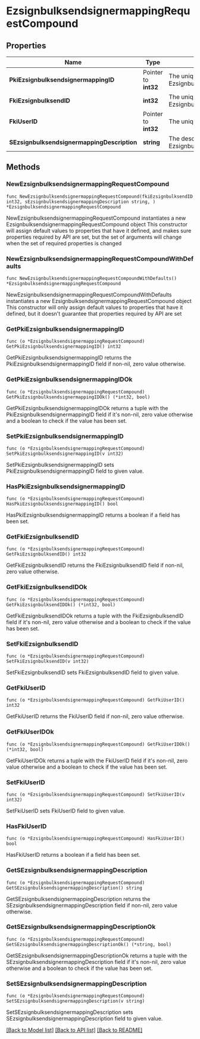 # EzsignbulksendsignermappingRequestCompound

## Properties

Name | Type | Description | Notes
------------ | ------------- | ------------- | -------------
**PkiEzsignbulksendsignermappingID** | Pointer to **int32** | The unique ID of the Ezsignbulksendsignermapping | [optional] 
**FkiEzsignbulksendID** | **int32** | The unique ID of the Ezsignbulksend | 
**FkiUserID** | Pointer to **int32** | The unique ID of the User | [optional] 
**SEzsignbulksendsignermappingDescription** | **string** | The description of the Ezsignbulksendsignermapping | 

## Methods

### NewEzsignbulksendsignermappingRequestCompound

`func NewEzsignbulksendsignermappingRequestCompound(fkiEzsignbulksendID int32, sEzsignbulksendsignermappingDescription string, ) *EzsignbulksendsignermappingRequestCompound`

NewEzsignbulksendsignermappingRequestCompound instantiates a new EzsignbulksendsignermappingRequestCompound object
This constructor will assign default values to properties that have it defined,
and makes sure properties required by API are set, but the set of arguments
will change when the set of required properties is changed

### NewEzsignbulksendsignermappingRequestCompoundWithDefaults

`func NewEzsignbulksendsignermappingRequestCompoundWithDefaults() *EzsignbulksendsignermappingRequestCompound`

NewEzsignbulksendsignermappingRequestCompoundWithDefaults instantiates a new EzsignbulksendsignermappingRequestCompound object
This constructor will only assign default values to properties that have it defined,
but it doesn't guarantee that properties required by API are set

### GetPkiEzsignbulksendsignermappingID

`func (o *EzsignbulksendsignermappingRequestCompound) GetPkiEzsignbulksendsignermappingID() int32`

GetPkiEzsignbulksendsignermappingID returns the PkiEzsignbulksendsignermappingID field if non-nil, zero value otherwise.

### GetPkiEzsignbulksendsignermappingIDOk

`func (o *EzsignbulksendsignermappingRequestCompound) GetPkiEzsignbulksendsignermappingIDOk() (*int32, bool)`

GetPkiEzsignbulksendsignermappingIDOk returns a tuple with the PkiEzsignbulksendsignermappingID field if it's non-nil, zero value otherwise
and a boolean to check if the value has been set.

### SetPkiEzsignbulksendsignermappingID

`func (o *EzsignbulksendsignermappingRequestCompound) SetPkiEzsignbulksendsignermappingID(v int32)`

SetPkiEzsignbulksendsignermappingID sets PkiEzsignbulksendsignermappingID field to given value.

### HasPkiEzsignbulksendsignermappingID

`func (o *EzsignbulksendsignermappingRequestCompound) HasPkiEzsignbulksendsignermappingID() bool`

HasPkiEzsignbulksendsignermappingID returns a boolean if a field has been set.

### GetFkiEzsignbulksendID

`func (o *EzsignbulksendsignermappingRequestCompound) GetFkiEzsignbulksendID() int32`

GetFkiEzsignbulksendID returns the FkiEzsignbulksendID field if non-nil, zero value otherwise.

### GetFkiEzsignbulksendIDOk

`func (o *EzsignbulksendsignermappingRequestCompound) GetFkiEzsignbulksendIDOk() (*int32, bool)`

GetFkiEzsignbulksendIDOk returns a tuple with the FkiEzsignbulksendID field if it's non-nil, zero value otherwise
and a boolean to check if the value has been set.

### SetFkiEzsignbulksendID

`func (o *EzsignbulksendsignermappingRequestCompound) SetFkiEzsignbulksendID(v int32)`

SetFkiEzsignbulksendID sets FkiEzsignbulksendID field to given value.


### GetFkiUserID

`func (o *EzsignbulksendsignermappingRequestCompound) GetFkiUserID() int32`

GetFkiUserID returns the FkiUserID field if non-nil, zero value otherwise.

### GetFkiUserIDOk

`func (o *EzsignbulksendsignermappingRequestCompound) GetFkiUserIDOk() (*int32, bool)`

GetFkiUserIDOk returns a tuple with the FkiUserID field if it's non-nil, zero value otherwise
and a boolean to check if the value has been set.

### SetFkiUserID

`func (o *EzsignbulksendsignermappingRequestCompound) SetFkiUserID(v int32)`

SetFkiUserID sets FkiUserID field to given value.

### HasFkiUserID

`func (o *EzsignbulksendsignermappingRequestCompound) HasFkiUserID() bool`

HasFkiUserID returns a boolean if a field has been set.

### GetSEzsignbulksendsignermappingDescription

`func (o *EzsignbulksendsignermappingRequestCompound) GetSEzsignbulksendsignermappingDescription() string`

GetSEzsignbulksendsignermappingDescription returns the SEzsignbulksendsignermappingDescription field if non-nil, zero value otherwise.

### GetSEzsignbulksendsignermappingDescriptionOk

`func (o *EzsignbulksendsignermappingRequestCompound) GetSEzsignbulksendsignermappingDescriptionOk() (*string, bool)`

GetSEzsignbulksendsignermappingDescriptionOk returns a tuple with the SEzsignbulksendsignermappingDescription field if it's non-nil, zero value otherwise
and a boolean to check if the value has been set.

### SetSEzsignbulksendsignermappingDescription

`func (o *EzsignbulksendsignermappingRequestCompound) SetSEzsignbulksendsignermappingDescription(v string)`

SetSEzsignbulksendsignermappingDescription sets SEzsignbulksendsignermappingDescription field to given value.



[[Back to Model list]](../README.md#documentation-for-models) [[Back to API list]](../README.md#documentation-for-api-endpoints) [[Back to README]](../README.md)


